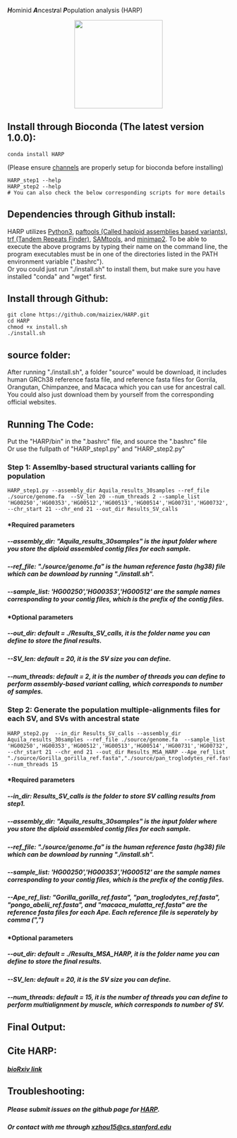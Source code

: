 ***H***ominid ***A***ncest***r***al ***P***opulation analysis (HARP) 
<p align="center">
	<img src="https://github.com/maiziex/HARP/blob/master/source/Free_Ape_Vector.png"  width="200" height="200">
	<p align="center">
		<em></em>
	</p>
</p>

   
## Install through Bioconda (The latest version 1.0.0):
```
conda install HARP
```
(Please ensure <a href="https://bioconda.github.io/user/install.html#set-up-channels">channels</a> are properly setup for bioconda before installing) 

```
HARP_step1 --help
HARP_step2 --help
# You can also check the below corresponding scripts for more details
```

## Dependencies through Github install:
HARP utilizes <a href="https://www.python.org/downloads/">Python3</a>, <a href="https://github.com/lh3/minimap2/tree/master/misc">paftools (Called haploid assemblies based variants)</a>, <a href="https://tandem.bu.edu/trf/trf.html">trf (Tandem Repeats Finder)</a>, <a href="http://samtools.sourceforge.net/">SAMtools</a>, and <a href="https://github.com/lh3/minimap2">minimap2</a>. To be able to execute the above programs by typing their name on the command line, the program executables must be in one of the directories listed in the PATH environment variable (".bashrc"). <br />
Or you could just run "./install.sh" to install them, but make sure you have installed "conda" and "wget" first. 

## Install through Github:
```
git clone https://github.com/maiziex/HARP.git
cd HARP
chmod +x install.sh
./install.sh
```

## source folder:
After running "./install.sh", a folder "source" would be download, it includes human GRCh38 reference fasta file, and reference fasta files for Gorrila, Orangutan, Chimpanzee, and Macaca which you can use for ancestral call. You could also just download them by yourself from the corresponding official websites. 

## Running The Code:
Put the "HARP/bin" in the ".bashrc" file, and source the ".bashrc" file <br />
Or use the fullpath of "HARP_step1.py" and "HARP_step2.py"


### Step 1: Assemlby-based structural variants calling for population
```
HARP_step1.py --assembly_dir Aquila_results_30samples --ref_file ./source/genome.fa  --SV_len 20 --num_threads 2 --sample_list 'HG00250','HG00353','HG00512','HG00513','HG00514','HG00731','HG00732','HG00733','HG00851','HG01971','HG02623','HG03115','HG03838','NA12878','NA18552','NA19068','NA19238','NA19239','NA19240','NA19440','NA19789','NA20587','NA24143','NA24149','NA24385','hgp','HLA1','HLA2','HLA3','HLA4','HLA5','HLA7','HLA9','HLA10'  --chr_start 21 --chr_end 21 --out_dir Results_SV_calls
```
#### *Required parameters
##### --assembly_dir: "Aquila_results_30samples" is the input folder where you store the diploid assembled contig files for each sample.  

##### --ref_file: "./source/genome.fa" is the human reference fasta (hg38) file which can be download by running "./install.sh". 

#####  --sample_list: 'HG00250','HG00353','HG00512' are the sample names corresponding to your contig files, which is the prefix of the contig files. 

#### *Optional parameters
#####  --out_dir: default = ./Results_SV_calls, it is the folder name you can define to store the final results.  

#####  --SV_len: default = 20, it is the SV size you can define.

#####  --num_threads: default = 2, it is the number of threads you can define to perform assembly-based variant calling, which corresponds to number of samples.

### Step 2: Generate the population multiple-alignments files for each SV, and SVs with ancestral state 
```
HARP_step2.py  --in_dir Results_SV_calls --assembly_dir Aquila_results_30samples --ref_file ./source/genome.fa  --sample_list 'HG00250','HG00353','HG00512','HG00513','HG00514','HG00731','HG00732','HG00733','HG00851','HG01971','HG02623','HG03115','HG03838','NA12878','NA18552','NA19068','NA19238','NA19239','NA19240','NA19440','NA19789','NA20587','NA24143','NA24149','NA24385','hgp','HLA1','HLA2','HLA3','HLA4','HLA5','HLA7','HLA9','HLA10' --chr_start 21 --chr_end 21 --out_dir Results_MSA_HARP --Ape_ref_list "./source/Gorilla_gorilla_ref.fasta","./source/pan_troglodytes_ref.fasta","./source/pongo_abelii_ref.fasta","./source/macaca_mulatta_ref.fasta" --num_threads 15
```
#### *Required parameters
##### --in_dir: Results_SV_calls is the folder to store SV calling results from step1.
##### --assembly_dir: "Aquila_results_30samples" is the input folder where you store the diploid assembled contig files for each sample.  

##### --ref_file: "./source/genome.fa" is the human reference fasta (hg38) file which can be download by running "./install.sh". 

#####  --sample_list: 'HG00250','HG00353','HG00512' are the sample names corresponding to your contig files, which is the prefix of the contig files. 
##### --Ape_ref_list: "Gorilla_gorilla_ref.fasta", "pan_troglodytes_ref.fasta", "pongo_abelii_ref.fasta", and "macaca_mulatta_ref.fasta" are the reference fasta files for each Ape. Each reference file is seperately by comma (",") 

#### *Optional parameters
#####  --out_dir: default = ./Results_MSA_HARP, it is the folder name you can define to store the final results.  

#####  --SV_len: default = 20, it is the SV size you can define.

#####  --num_threads: default = 15, it is the number of threads you can define to perform multialignment by muscle, which corresponds to number of SV.

## Final Output:

## Cite HARP:
#### 
##### <a href="https://www.biorxiv.org/content/10.1101/660605v1">bioRxiv link</a>


## Troubleshooting:
##### Please submit issues on the github page for <a href="https://github.com/maiziex/HARP/issues">HARP</a>. 
##### Or contact with me through <a href="xzhou15@cs.stanford.edu">xzhou15@cs.stanford.edu</a>




